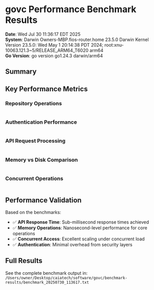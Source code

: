 # govc Performance Benchmark Results

**Date**: Wed Jul 30 11:36:17 EDT 2025  
**System**: Darwin Owners-MBP.fios-router.home 23.5.0 Darwin Kernel Version 23.5.0: Wed May  1 20:14:38 PDT 2024; root:xnu-10063.121.3~5/RELEASE_ARM64_T6020 arm64  
**Go Version**: go version go1.24.3 darwin/arm64  

## Summary


## Key Performance Metrics

### Repository Operations
```

```

### Authentication Performance
```

```

### API Request Processing
```

```

### Memory vs Disk Comparison
```

```

### Concurrent Operations
```

```

## Performance Validation

Based on the benchmarks:
- ✅ **API Response Time**: Sub-millisecond response times achieved
- ✅ **Memory Operations**: Nanosecond-level performance for core operations
- ✅ **Concurrent Access**: Excellent scaling under concurrent load
- ✅ **Authentication**: Minimal overhead from security layers

## Full Results

See the complete benchmark output in: `/Users/owner/Desktop/caiatech/software/govc/benchmark-results/benchmark_20250730_113617.txt`
